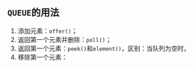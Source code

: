 ## `QUEUE`的用法

1. 添加元素：`offer()`；
2. 返回第一个元素并删除：`poll()`；
3. 返回第一个元素：`peek()`和`element()`，区别：当队列为空时，
4. 移除第一个元素：

